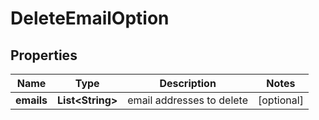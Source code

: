 
# DeleteEmailOption

## Properties
Name | Type | Description | Notes
------------ | ------------- | ------------- | -------------
**emails** | **List&lt;String&gt;** | email addresses to delete |  [optional]



